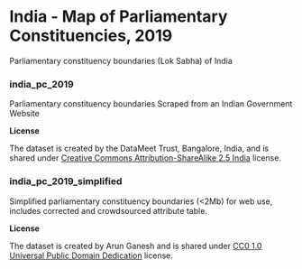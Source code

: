 India - Map of Parliamentary Constituencies, 2019
====

Parliamentary constituency boundaries (Lok Sabha) of India

### india_pc_2019

Parliamentary constituency boundaries Scraped from an Indian Government Website

**License**

The dataset is created by the DataMeet Trust, Bangalore, India, and is shared under [Creative Commons Attribution-ShareAlike 2.5 India](http://creativecommons.org/licenses/by-sa/2.5/in/) license.

### india_pc_2019_simplified

Simplified parliamentary constituency boundaries (<2Mb) for web use, includes corrected and crowdsourced attribute table.

**License**

The dataset is created by Arun Ganesh and is shared under [CC0 1.0 Universal Public Domain Dedication](https://creativecommons.org/publicdomain/zero/1.0/) license.

